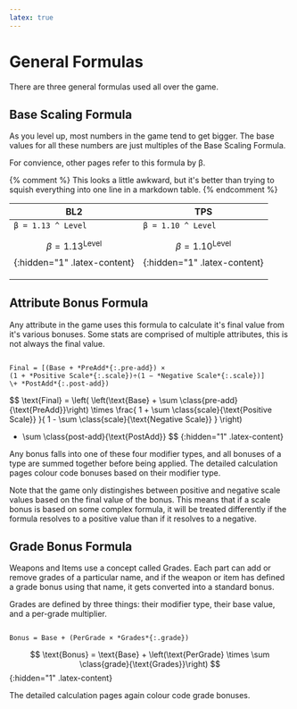 ```yaml
---
latex: true
---
```


# General Formulas
There are three general formulas used all over the game.

## Base Scaling Formula
As you level up, most numbers in the game tend to get bigger. The base values for all these numbers
are just multiples of the Base Scaling Formula.

For convience, other pages refer to this formula by &beta;.

{% comment %}
This looks a little awkward, but it's better than trying to squish everything into one line in a
markdown table.
{% endcomment %}
<style>
#base_scaling_table mjx-container {
    margin: 0;
}
</style>
<table id="base_scaling_table"><thead><tr>
    <th>BL2</th><th>TPS</th>
</tr></thead><tbody><tr>
<td markdown="1">
<code markdown="span" class="latex-fallback">&beta; = 1.13 ^ Level</code>

$$\beta = 1.13 ^ \text{Level}$${:hidden="1" .latex-content}
</td><td markdown="1">
<code markdown="span" class="latex-fallback">&beta; = 1.10 ^ Level</code>

$$\beta = 1.10 ^ \text{Level}$${:hidden="1" .latex-content}
</td>
</tr></tbody></table>

## Attribute Bonus Formula
Any attribute in the game uses this formula to calculate it's final value from it's various bonuses.
Some stats are comprised of multiple attributes, this is not always the final value.

<code markdown="span" class="latex-fallback">
Final = [(Base + *PreAdd*{:.pre-add}) &times;
(1 + *Positive Scale*{:.scale})&divide;(1 &minus; *Negative Scale*{:.scale})]
\+ *PostAdd*{:.post-add})
</code>

$$
\text{Final} = 
\left(
\left(\text{Base} + \sum \class{pre-add}{\text{PreAdd}}\right)
\times \frac{
    1 + \sum \class{scale}{\text{Positive Scale}}
}{
    1 - \sum \class{scale}{\text{Negative Scale}}
}
\right)
+ \sum \class{post-add}{\text{PostAdd}}
$$
{:hidden="1" .latex-content}

Any bonus falls into one of these four modifier types, and all bonuses of a type are summed together
before being applied. The detailed calculation pages colour code bonuses based on their modifier
type.

Note that the game only distingishes between positive and negative scale values based on the final
value of the bonus. This means that if a scale bonus is based on some complex formula, it will be
treated differently if the formula resolves to a positive value than if it resolves to a negative.

## Grade Bonus Formula
Weapons and Items use a concept called Grades. Each part can add or remove grades of a particular
name, and if the weapon or item has defined a grade bonus using that name, it gets converted into a
standard bonus.

Grades are defined by three things: their modifier type, their base value, and a per-grade multiplier.

<code markdown="span" class="latex-fallback">
Bonus = Base + (PerGrade &times; *Grades*{:.grade})
</code>

$$
\text{Bonus} = \text{Base} + \left(\text{PerGrade} \times \sum \class{grade}{\text{Grades}}\right)
$$
{:hidden="1" .latex-content}

The detailed calculation pages again colour code grade bonuses.
